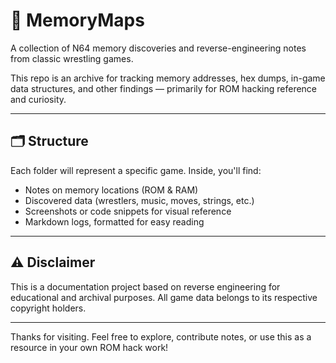# 🧠 MemoryMaps

A collection of N64 memory discoveries and reverse-engineering notes from classic wrestling games.

This repo is an archive for tracking memory addresses, hex dumps, in-game data structures, and other findings — primarily for ROM hacking reference and curiosity.

---

## 🗂 Structure

Each folder will represent a specific game. Inside, you'll find:

- Notes on memory locations (ROM & RAM)
- Discovered data (wrestlers, music, moves, strings, etc.)
- Screenshots or code snippets for visual reference
- Markdown logs, formatted for easy reading

---

## ⚠️ Disclaimer

This is a documentation project based on reverse engineering for educational and archival purposes. All game data belongs to its respective copyright holders.

---

Thanks for visiting. Feel free to explore, contribute notes, or use this as a resource in your own ROM hack work!
